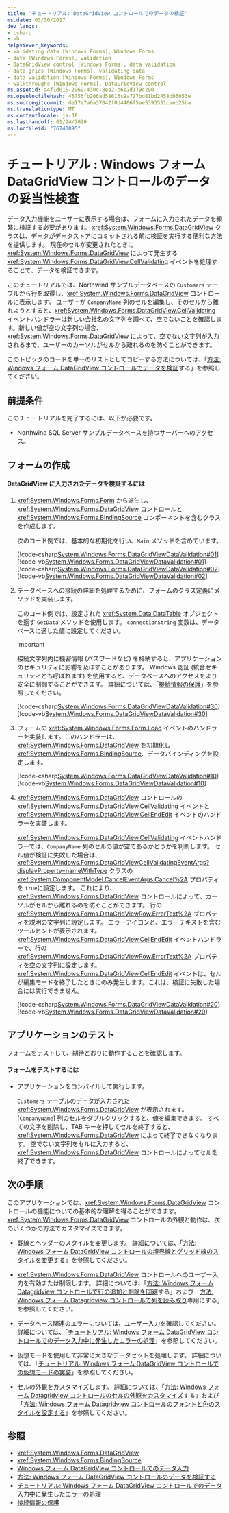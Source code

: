 ```yaml
---
title: 'チュートリアル: DataGridView コントロールでのデータの検証'
ms.date: 03/30/2017
dev_langs:
- csharp
- vb
helpviewer_keywords:
- validating data [Windows Forms], Windows Forms
- data [Windows Forms], validation
- DataGridView control [Windows Forms], data validation
- data grids [Windows Forms], validating data
- data validation [Windows Forms], Windows Forms
- walkthroughs [Windows Forms], DataGridView control
ms.assetid: a4f1d015-2969-430c-8ea2-b612d179c290
ms.openlocfilehash: 45753fb206ad58616c9a727bd81bd2458db6053e
ms.sourcegitcommit: de17a7a0a37042f0d4406f5ae5393531caeb25ba
ms.translationtype: MT
ms.contentlocale: ja-JP
ms.lasthandoff: 01/24/2020
ms.locfileid: "76740095"
---
```

# <a name="walkthrough-validating-data-in-the-windows-forms-datagridview-control"></a>チュートリアル : Windows フォーム DataGridView コントロールのデータの妥当性検査

データ入力機能をユーザーに表示する場合は、フォームに入力されたデータを頻繁に検証する必要があります。 <xref:System.Windows.Forms.DataGridView> クラスは、データがデータストアにコミットされる前に検証を実行する便利な方法を提供します。 現在のセルが変更されたときに <xref:System.Windows.Forms.DataGridView> によって発生する <xref:System.Windows.Forms.DataGridView.CellValidating> イベントを処理することで、データを検証できます。

このチュートリアルでは、Northwind サンプルデータベースの `Customers` テーブルから行を取得し、<xref:System.Windows.Forms.DataGridView> コントロールに表示します。 ユーザーが `CompanyName` 列のセルを編集し、そのセルから離れようとすると、<xref:System.Windows.Forms.DataGridView.CellValidating> イベントハンドラーは新しい会社名の文字列を調べて、空でないことを確認します。新しい値が空の文字列の場合、<xref:System.Windows.Forms.DataGridView> によって、空でない文字列が入力されるまで、ユーザーのカーソルがセルから離れるのを防ぐことができます。

このトピックのコードを単一のリストとしてコピーする方法については、「[方法: Windows フォーム DataGridView コントロールでデータを検証](how-to-validate-data-in-the-windows-forms-datagridview-control.md)する」を参照してください。

## <a name="prerequisites"></a>前提条件

このチュートリアルを完了するには、以下が必要です。

- Northwind SQL Server サンプルデータベースを持つサーバーへのアクセス。

## <a name="creating-the-form"></a>フォームの作成

#### <a name="to-validate-data-entered-in-a-datagridview"></a>DataGridView に入力されたデータを検証するには

1. <xref:System.Windows.Forms.Form> から派生し、<xref:System.Windows.Forms.DataGridView> コントロールと <xref:System.Windows.Forms.BindingSource> コンポーネントを含むクラスを作成します。

    次のコード例では、基本的な初期化を行い、`Main` メソッドを含めています。

    [!code-csharp[System.Windows.Forms.DataGridViewDataValidation#01](~/samples/snippets/csharp/VS_Snippets_Winforms/System.Windows.Forms.DataGridViewDataValidation/CS/datavalidation.cs#01)]
    [!code-vb[System.Windows.Forms.DataGridViewDataValidation#01](~/samples/snippets/visualbasic/VS_Snippets_Winforms/System.Windows.Forms.DataGridViewDataValidation/VB/datavalidation.vb#01)]
    [!code-csharp[System.Windows.Forms.DataGridViewDataValidation#02](~/samples/snippets/csharp/VS_Snippets_Winforms/System.Windows.Forms.DataGridViewDataValidation/CS/datavalidation.cs#02)]
    [!code-vb[System.Windows.Forms.DataGridViewDataValidation#02](~/samples/snippets/visualbasic/VS_Snippets_Winforms/System.Windows.Forms.DataGridViewDataValidation/VB/datavalidation.vb#02)]

2. データベースへの接続の詳細を処理するために、フォームのクラス定義にメソッドを実装します。

    このコード例では、設定された <xref:System.Data.DataTable> オブジェクトを返す `GetData` メソッドを使用します。 `connectionString` 変数は、データベースに適した値に設定してください。

    > [!IMPORTANT]
    > 接続文字列内に機密情報 (パスワードなど) を格納すると、アプリケーションのセキュリティに影響を及ぼすことがあります。 Windows 認証 (統合セキュリティとも呼ばれます) を使用すると、データベースへのアクセスをより安全に制御することができます。 詳細については、「[接続情報の保護](../../data/adonet/protecting-connection-information.md)」を参照してください。

    [!code-csharp[System.Windows.Forms.DataGridViewDataValidation#30](~/samples/snippets/csharp/VS_Snippets_Winforms/System.Windows.Forms.DataGridViewDataValidation/CS/datavalidation.cs#30)]
    [!code-vb[System.Windows.Forms.DataGridViewDataValidation#30](~/samples/snippets/visualbasic/VS_Snippets_Winforms/System.Windows.Forms.DataGridViewDataValidation/VB/datavalidation.vb#30)]

3. フォームの <xref:System.Windows.Forms.Form.Load> イベントのハンドラーを実装します。このハンドラーは、<xref:System.Windows.Forms.DataGridView> を初期化し <xref:System.Windows.Forms.BindingSource>、データバインディングを設定します。

    [!code-csharp[System.Windows.Forms.DataGridViewDataValidation#10](~/samples/snippets/csharp/VS_Snippets_Winforms/System.Windows.Forms.DataGridViewDataValidation/CS/datavalidation.cs#10)]
    [!code-vb[System.Windows.Forms.DataGridViewDataValidation#10](~/samples/snippets/visualbasic/VS_Snippets_Winforms/System.Windows.Forms.DataGridViewDataValidation/VB/datavalidation.vb#10)]

4. <xref:System.Windows.Forms.DataGridView> コントロールの <xref:System.Windows.Forms.DataGridView.CellValidating> イベントと <xref:System.Windows.Forms.DataGridView.CellEndEdit> イベントのハンドラーを実装します。

    <xref:System.Windows.Forms.DataGridView.CellValidating> イベントハンドラーでは、`CompanyName` 列のセルの値が空であるかどうかを判断します。 セル値が検証に失敗した場合は、<xref:System.Windows.Forms.DataGridViewCellValidatingEventArgs?displayProperty=nameWithType> クラスの <xref:System.ComponentModel.CancelEventArgs.Cancel%2A> プロパティを `true`に設定します。 これにより、<xref:System.Windows.Forms.DataGridView> コントロールによって、カーソルがセルから離れるのを防ぐことができます。 行の <xref:System.Windows.Forms.DataGridViewRow.ErrorText%2A> プロパティを説明の文字列に設定します。 エラーアイコンと、エラーテキストを含むツールヒントが表示されます。 <xref:System.Windows.Forms.DataGridView.CellEndEdit> イベントハンドラーで、行の <xref:System.Windows.Forms.DataGridViewRow.ErrorText%2A> プロパティを空の文字列に設定します。 <xref:System.Windows.Forms.DataGridView.CellEndEdit> イベントは、セルが編集モードを終了したときにのみ発生します。これは、検証に失敗した場合には実行できません。

    [!code-csharp[System.Windows.Forms.DataGridViewDataValidation#20](~/samples/snippets/csharp/VS_Snippets_Winforms/System.Windows.Forms.DataGridViewDataValidation/CS/datavalidation.cs#20)]
    [!code-vb[System.Windows.Forms.DataGridViewDataValidation#20](~/samples/snippets/visualbasic/VS_Snippets_Winforms/System.Windows.Forms.DataGridViewDataValidation/VB/datavalidation.vb#20)]

## <a name="testing-the-application"></a>アプリケーションのテスト

フォームをテストして、期待どおりに動作することを確認します。

#### <a name="to-test-the-form"></a>フォームをテストするには

- アプリケーションをコンパイルして実行します。

  `Customers` テーブルのデータが入力された <xref:System.Windows.Forms.DataGridView> が表示されます。 [`CompanyName`] 列のセルをダブルクリックすると、値を編集できます。 すべての文字を削除し、TAB キーを押してセルを終了すると、<xref:System.Windows.Forms.DataGridView> によって終了できなくなります。 空でない文字列をセルに入力すると、<xref:System.Windows.Forms.DataGridView> コントロールによってセルを終了できます。

## <a name="next-steps"></a>次の手順

このアプリケーションでは、<xref:System.Windows.Forms.DataGridView> コントロールの機能についての基本的な理解を得ることができます。 <xref:System.Windows.Forms.DataGridView> コントロールの外観と動作は、次のいくつかの方法でカスタマイズできます。

- 罫線とヘッダーのスタイルを変更します。 詳細については、「[方法: Windows フォーム DataGridView コントロールの境界線とグリッド線のスタイルを変更する](change-the-border-and-gridline-styles-in-the-datagrid.md)」を参照してください。

- <xref:System.Windows.Forms.DataGridView> コントロールへのユーザー入力を有効または制限します。 詳細については、「[方法: Windows フォーム Datagridview コントロールで行の追加と削除を回避](prevent-row-addition-and-deletion-datagridview.md)する」および「[方法: Windows フォーム Datagridview コントロールで列を読み取り](how-to-make-columns-read-only-in-the-windows-forms-datagridview-control.md)専用にする」を参照してください。

- データベース関連のエラーについては、ユーザー入力を確認してください。 詳細については、「[チュートリアル: Windows フォーム DataGridView コントロールでのデータ入力中に発生したエラーの処理](handling-errors-that-occur-during-data-entry-in-the-datagrid.md)」を参照してください。

- 仮想モードを使用して非常に大きなデータセットを処理します。 詳細については、「[チュートリアル: Windows フォーム DataGridView コントロールでの仮想モードの実装](implementing-virtual-mode-wf-datagridview-control.md)」を参照してください。

- セルの外観をカスタマイズします。 詳細については、「[方法: Windows フォーム Datagridview コントロールのセルの外観をカスタマイズ](customize-the-appearance-of-cells-in-the-datagrid.md)する」および「[方法: Windows フォーム Datagridview コントロールのフォントと色のスタイルを設定する](how-to-set-font-and-color-styles-in-the-windows-forms-datagridview-control.md)」を参照してください。

## <a name="see-also"></a>参照

- <xref:System.Windows.Forms.DataGridView>
- <xref:System.Windows.Forms.BindingSource>
- [Windows フォーム DataGridView コントロールでのデータ入力](data-entry-in-the-windows-forms-datagridview-control.md)
- [方法: Windows フォーム DataGridView コントロールのデータを検証する](how-to-validate-data-in-the-windows-forms-datagridview-control.md)
- [チュートリアル: Windows フォーム DataGridView コントロールでのデータ入力中に発生したエラーの処理](handling-errors-that-occur-during-data-entry-in-the-datagrid.md)
- [接続情報の保護](../../data/adonet/protecting-connection-information.md)
